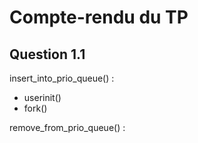 # Compte-rendu du TP

## Question 1.1

insert_into_prio_queue() :
 - userinit()
 - fork()

remove_from_prio_queue() :

